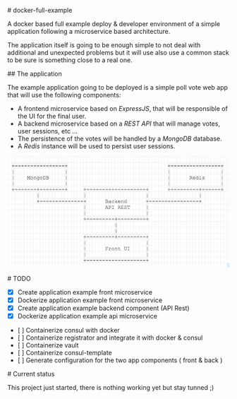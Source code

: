 # docker-full-example

A docker based full example deploy & developer environment of a simple
application following a microservice based architecture.

The application itself is going to be enough simple to not deal with
additional and unexpected problems but it will use also use a common stack to
be sure is something close to a real one.

## The application

The example application going to be deployed is a simple poll vote web app
that will use the following components:

* A frontend microservice based on *ExpressJS*, that will be responsible of
  the UI for the final user.
* A backend microservice based on a *REST API* that will manage votes,
  user sessions, etc ...
* The persistence of the votes will be handled by a *MongoDB* database.
* A *Redis* instance will be used to persist user sessions.

![Application Arquitecture](docs/fig1.png)



# TODO

- [x] Create application example front microservice
- [x] Dockerize application example front microservice
- [x] Create application example backend component (API Rest)
- [x] Dockerize application example api microservice
- [ ] Containerize consul with docker
- [ ] Containerize registrator and integrate it with docker & consul
- [ ] Containerize vault
- [ ] Containerize consul-template
- [ ] Generate configuration for the two app components ( front & back )

# Current status

This project just started, there is nothing working yet but stay tunned ;)
